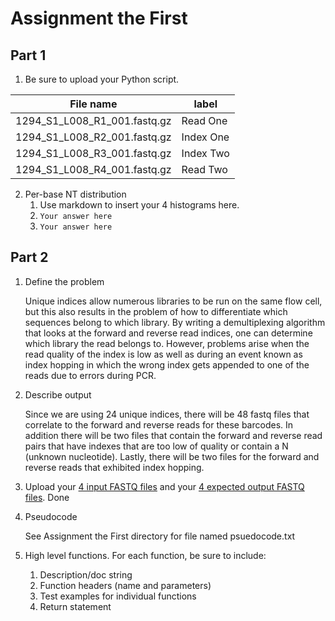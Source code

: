 # Assignment the First

## Part 1
1. Be sure to upload your Python script.

| File name | label |
|---|---|
| 1294_S1_L008_R1_001.fastq.gz | Read One |
| 1294_S1_L008_R2_001.fastq.gz | Index One |
| 1294_S1_L008_R3_001.fastq.gz | Index Two |
| 1294_S1_L008_R4_001.fastq.gz | Read Two |

2. Per-base NT distribution
    1. Use markdown to insert your 4 histograms here.
    2. ```Your answer here```
    3. ```Your answer here```
    
## Part 2
1. Define the problem

    Unique indices allow numerous libraries to be run on the same flow cell, but this also results in the problem of how to differentiate which
    sequences belong to which library.  By writing a demultiplexing algorithm that looks at the forward and reverse read indices, one can determine
    which library the read belongs to.  However, problems arise when the read quality of the index is low as well as during an event known as index hopping 
    in which the wrong index gets appended to one of the reads due to errors during PCR.  
2. Describe output

    Since we are using 24 unique indices, there will be 48 fastq files that correlate to the forward and reverse reads for these barcodes.  In addition there will be 
    two files that contain the forward and reverse read pairs that have indexes that are too low of quality or contain a N (unknown nucleotide).  Lastly, there will be two files 
    for the forward and reverse reads that exhibited index hopping.
    
3. Upload your [4 input FASTQ files](../TEST-input_FASTQ) and your [4 expected output FASTQ files](../TEST-output_FASTQ).
    Done
4. Pseudocode

    See Assignment the First directory for file named psuedocode.txt
5. High level functions. For each function, be sure to include:
    1. Description/doc string
    2. Function headers (name and parameters)
    3. Test examples for individual functions
    4. Return statement
